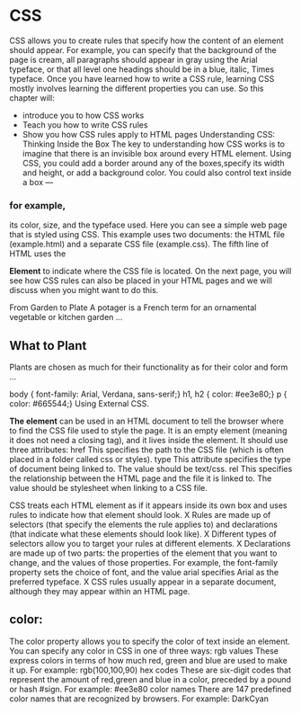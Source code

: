 # CSS 
CSS allows you to create rules that specify how the content of an element should appear. For example, you can specify that the background of the page is cream, all paragraphs should appear in gray using the Arial typeface, or that all level one headings should be in a blue, italic, Times typeface. Once you have learned how to write a CSS rule, learning CSS mostly involves learning the different properties you can use. So this chapter will: 
* introduce you to how CSS works
 * Teach you how to write CSS rules 
 * Show you how CSS rules apply to HTML pages Understanding CSS: Thinking Inside the Box The key to understanding how CSS works is to imagine that there is an invisible box around every HTML element. Using CSS, you could add a border around any of the boxes,specify its width and height, or add a background color. You could also control text inside a box — 
### for example,
 its color, size, and the typeface used. Here you can see a simple web page that is styled using CSS. This example uses two documents: the HTML file (example.html) and a separate CSS file (example.css). The fifth line of HTML uses the

**Element** to indicate where the CSS file is located. On the next page, you will see how CSS rules can also be placed in your HTML pages and we will discuss when you might want to do this. <!DOCTYPE html>

From Garden to Plate
A potager is a French term for an ornamental vegetable or kitchen garden ...

## What to Plant
Plants are chosen as much for their functionality as for their color and form ...

body { font-family: Arial, Verdana, sans-serif;} h1, h2 { color: #ee3e80;} p { color: #665544;} Using External CSS.

**The element** can be used in an HTML document to tell the browser where to find the CSS file used to style the page. It is an empty element (meaning it does not need a closing tag), and it lives inside the <head> element. It should use three attributes: href This specifies the path to the CSS file (which is often placed in a folder called css or styles). type This attribute specifies the type of document being linked to. The value should be text/css. rel This specifies the relationship between the HTML page and the file it is linked to. The value should be stylesheet when linking to a CSS file.

CSS treats each HTML element as if it appears inside its own box and uses rules to indicate how that element should look. X Rules are made up of selectors (that specify the elements the rule applies to) and declarations (that indicate what these elements should look like). X Different types of selectors allow you to target your rules at different elements. X Declarations are made up of two parts: the properties of the element that you want to change, and the values of those properties. For example, the font-family property sets the choice of font, and the value arial specifies Arial as the preferred typeface. X CSS rules usually appear in a separate document, although they may appear within an HTML page.

## color: 
The color property allows you to specify the color of text inside an element. You can specify any color in CSS in one of three ways: rgb values These express colors in terms of how much red, green and blue are used to make it up. For example: rgb(100,100,90) hex codes These are six-digit codes that represent the amount of red,green and blue in a color, preceded by a pound or hash #sign. For example: #ee3e80 color names There are 147 predefined color names that are recognized by browsers. For example: DarkCyan